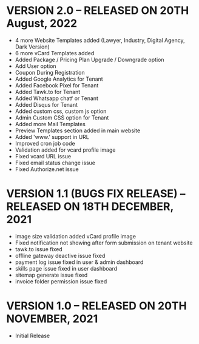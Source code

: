 # VERSION 2.0 – RELEASED ON 20TH August, 2022
- 4 more Website Templates added (Lawyer, Industry, Digital Agency, Dark Version)
- 6 more vCard Templates added
- Added Package / Pricing Plan Upgrade / Downgrade option
- Add User option
- Coupon During Registration 
- Added Google Analytics for Tenant
- Added Facebook Pixel for Tenant
- Added Tawk.to for Tenant
- Added Whatsapp chatf or Tenant
- Added Disqus for Tenant
- Added custom css, custom js option 
- Admin Custom CSS option for Tenant
- Added more Mail Templates
- Preview Templates section added in main website
- Added 'www.' support in URL
- Improved cron job code
- Validation added for vcard profile image
- Fixed vcard URL issue
- Fixed email status change issue
- Fixed Authorize.net issue

# VERSION 1.1 (BUGS FIX RELEASE) – RELEASED ON 18TH DECEMBER, 2021
- image size validation added vCard profile image
- Fixed notification not showing after form submission on tenant website
- tawk.to issue fixed
- offline gateway deactive issue fixed
- payment log issue fixed in user & admin dashboard
- skills page issue fixed in user dashboard
- sitemap generate issue fixed
- invoice folder permission issue fixed
 
# VERSION 1.0 – RELEASED ON 20TH NOVEMBER, 2021
- Initial Release
